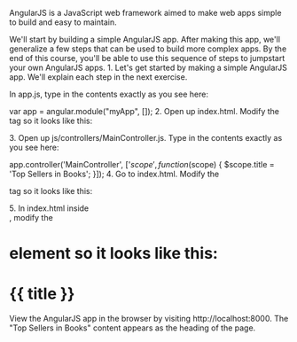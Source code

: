 AngularJS is a JavaScript web framework aimed to make web apps simple to build and easy to maintain.

We'll start by building a simple AngularJS app. After making this app, we'll generalize a few steps that can be used to build more complex apps. By the end of this course, you'll be able to use this sequence of steps to jumpstart your own AngularJS apps.
1.
Let's get started by making a simple AngularJS app. We'll explain each step in the next exercise.

In app.js, type in the contents exactly as you see here:

var app = angular.module("myApp", []);
2.
Open up index.html. Modify the <body> tag so it looks like this:

<body ng-app="myApp">
3.
Open up js/controllers/MainController.js. Type in the contents exactly as you see here:

app.controller('MainController', ['$scope', function($scope) {
  $scope.title = 'Top Sellers in Books';
}]);
4.
Go to index.html. Modify the <div class="main"> tag so it looks like this:

<div class="main" ng-controller="MainController">
5.
In index.html inside <div class="main">, modify the <h1> element so it looks like this:

<h1>{{ title }}</h1>
View the AngularJS app in the browser by visiting http://localhost:8000. The "Top Sellers in Books" content appears as the heading of the page.
